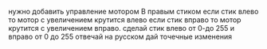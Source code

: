 нужно добавить управление мотором B правым стиком
если стик влево то мотор с увеличением крутится влево если стик вправо то мотор крутится с увеличением вправо.  сделай стик влево от 0-до 255 и вправо от 0 до 255  отвечай на русском дай точечные изменения